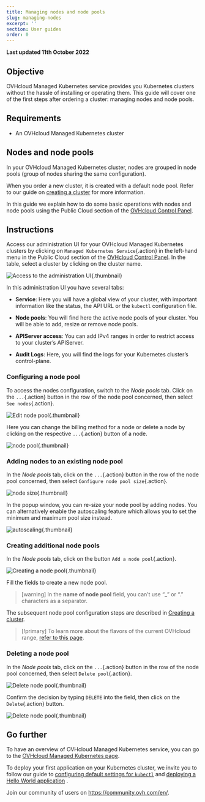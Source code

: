 ```yaml
---
title: Managing nodes and node pools
slug: managing-nodes
excerpt: ''
section: User guides
order: 0
---
```


**Last updated 11th October 2022**

## Objective

OVHcloud Managed Kubernetes service provides you Kubernetes clusters without the hassle of installing or operating them. This guide will cover one of the first steps after ordering a cluster: managing nodes and node pools.

## Requirements

- An OVHcloud Managed Kubernetes cluster

## Nodes and node pools

In your OVHcloud Managed Kubernetes cluster, nodes are grouped in node pools (group of nodes sharing the same configuration).

When you order a new cluster, it is created with a default node pool. Refer to our guide on [creating a cluster](../creating-a-cluster/) for more information.

In this guide we explain how to do some basic operations with nodes and node pools using the Public Cloud section of the [OVHcloud Control Panel](https://www.ovh.com/auth?onsuccess=https%3A%2F%2Fwww.ovh.com%2Fmanager%2Fpublic-cloud&ovhSubsidiary=gb).

## Instructions

Access our administration UI for your OVHcloud Managed Kubernetes clusters by clicking on `Managed Kubernetes Service`{.action} in the left-hand menu in the Public Cloud section of the [OVHcloud Control Panel](https://www.ovh.com/auth?onsuccess=https%3A%2F%2Fwww.ovh.com%2Fmanager%2Fpublic-cloud&ovhSubsidiary=gb). In the table, select a cluster by clicking on the cluster name.

![Access to the administration UI](images/managing_nodes-01.png){.thumbnail}

In this administration UI you have several tabs:

- **Service**: Here you will have a global view of your cluster, with important information like the status, the API URL or the `kubectl` configuration file.

- **Node pools**: You will find here the active node pools of your cluster. You will be able to add, resize or remove node pools.

- **APIServer access**: You can add IPv4 ranges in order to restrict access to your cluster’s APIServer.

- **Audit Logs**: Here, you will find the logs for your Kubernetes cluster’s control-plane.

### Configuring a node pool

To access the nodes configuration, switch to the *Node pools* tab. Click on the `...`{.action} button in the row of the node pool concerned, then select `See nodes`{.action}.

![Edit node pool](images/managing_nodes-02.png){.thumbnail}

Here you can change the billing method for a node or delete a node by clicking on the respective `...`{.action} button of a node.

![node pool](images/managing_nodes-03.png){.thumbnail}

### Adding nodes to an existing node pool

In the *Node pools* tab, click on the `...`{.action} button in the row of the node pool concerned, then select `Configure node pool size`{.action}.

![node size](images/managing_nodes-04.png){.thumbnail}

In the popup window, you can re-size your node pool by adding nodes. You can alternatively enable the autoscaling feature which allows you to set the minimum and maximum pool size instead.

![autoscaling](images/managing_nodes-05.png){.thumbnail}

### Creating additional node pools

In the *Node pools* tab, click on the button `Add a node pool`{.action}.

![Creating a node pool](images/managing_nodes-06.png){.thumbnail}

Fill the fields to create a new node pool.

> [warning]
> In the **name of node pool** field, you can’t use “_” or “.” characters as a separator.

The subsequent node pool configuration steps are described in [Creating a cluster](../creating-a-cluster/).

> [!primary]
> To learn more about the flavors of the current OVHcloud range, [refer to this page](https://www.ovhcloud.com/en-ie/public-cloud/prices/).


### Deleting a node pool

In the *Node pools* tab, click on the `...`{.action} button in the row of the node pool concerned, then select `Delete pool`{.action}.

![Delete node pool](images/managing_nodes-07.png){.thumbnail}

Confirm the decision by typing `DELETE` into the field, then click on the `Delete`{.action} button.

![Delete node pool](images/managing_nodes-08.png){.thumbnail}


## Go further

To have an overview of OVHcloud Managed Kubernetes service, you can go to the [OVHcloud Managed Kubernetes page](https://www.ovhcloud.com/en-gb/public-cloud/kubernetes/).

To deploy your first application on your Kubernetes cluster, we invite you to follow our guide to [configuring default settings for `kubectl`](../configuring-kubectl/) and [deploying a Hello World application](../deploying-hello-world/) .

Join our community of users on <https://community.ovh.com/en/>.
